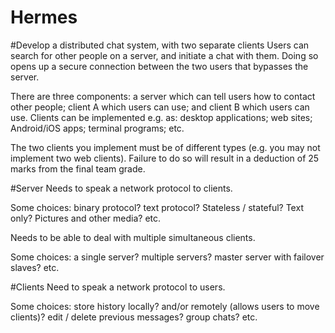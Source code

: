 # Hermes

#Develop a distributed chat system, with two separate clients
Users can search for other people on a server, and initiate a chat
with them. Doing so opens up a secure connection between the
two users that bypasses the server.

There are three components: a server which can tell users how
to contact other people; client A which users can use; and client
B which users can use. Clients can be implemented e.g. as:
desktop applications; web sites; Android/iOS apps; terminal
programs; etc.

The two clients you implement must be of different types
(e.g. you may not implement two web clients). Failure to do so
will result in a deduction of 25 marks from the final team grade.

#Server
Needs to speak a network protocol to clients.

Some choices: binary protocol? text protocol? Stateless /
stateful? Text only? Pictures and other media? etc.

Needs to be able to deal with multiple simultaneous clients.

Some choices: a single server? multiple servers? master server
with failover slaves? etc.

#Clients
Need to speak a network protocol to users.

Some choices: store history locally? and/or remotely (allows
users to move clients)? edit / delete previous messages? group
chats? etc.
